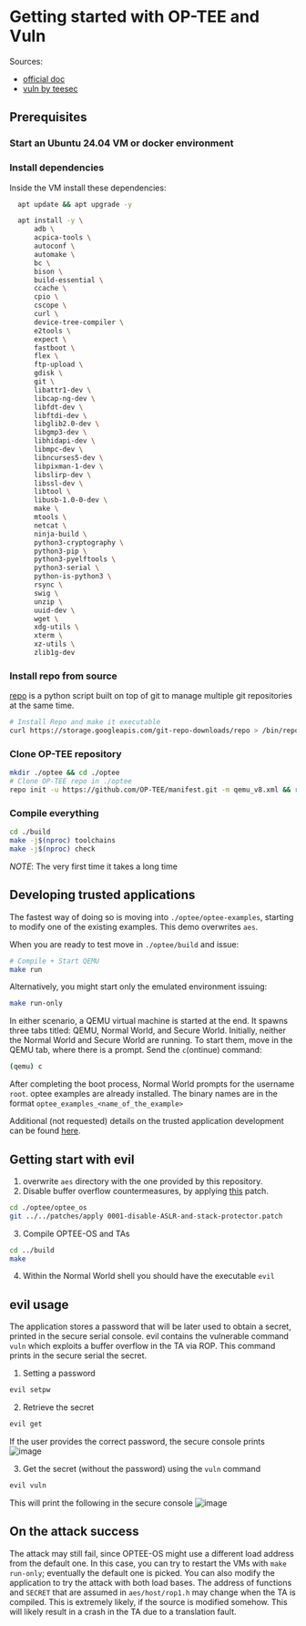 # Getting started with OP-TEE and Vuln

Sources:

- [official doc](https://optee.readthedocs.io/en/latest/building/prerequisites.html)
- [vuln by teesec](https://github.com/teesec-research/optee_examples)

## Prerequisites

### Start an **Ubuntu 24.04** VM or docker environment

### Install dependencies

Inside the VM install these dependencies:

```bash
  apt update && apt upgrade -y

  apt install -y \
      adb \
      acpica-tools \
      autoconf \
      automake \
      bc \
      bison \
      build-essential \
      ccache \
      cpio \
      cscope \
      curl \
      device-tree-compiler \
      e2tools \
      expect \
      fastboot \
      flex \
      ftp-upload \
      gdisk \
      git \
      libattr1-dev \
      libcap-ng-dev \
      libfdt-dev \
      libftdi-dev \
      libglib2.0-dev \
      libgmp3-dev \
      libhidapi-dev \
      libmpc-dev \
      libncurses5-dev \
      libpixman-1-dev \
      libslirp-dev \
      libssl-dev \
      libtool \
      libusb-1.0-0-dev \
      make \
      mtools \
      netcat \
      ninja-build \
      python3-cryptography \
      python3-pip \
      python3-pyelftools \
      python3-serial \
      python-is-python3 \
      rsync \
      swig \
      unzip \
      uuid-dev \
      wget \
      xdg-utils \
      xterm \
      xz-utils \
      zlib1g-dev
```

### Install repo from source

[repo](https://gerrit.googlesource.com/git-repo)  is a python script built on
top of git to manage multiple git repositories at the same time.

```bash
# Install Repo and make it executable
curl https://storage.googleapis.com/git-repo-downloads/repo > /bin/repo && chmod a+x /bin/repo
```

### Clone OP-TEE repository

```bash
mkdir ./optee && cd ./optee
# Clone OP-TEE repo in ./optee
repo init -u https://github.com/OP-TEE/manifest.git -m qemu_v8.xml && repo sync -j10
```

### Compile everything

```bash
cd ./build
make -j$(nproc) toolchains
make -j$(nproc) check
```

_NOTE_: The very first time it takes a long time

## Developing trusted applications

The fastest way of doing so is moving into `./optee/optee-examples`, starting
to modify one of the existing examples. This demo overwrites `aes`.

When you are ready to test move in `./optee/build` and issue:

```bash
# Compile + Start QEMU
make run
```

Alternatively, you might start only the emulated environment issuing:

```bash
make run-only
```

In either scenario, a QEMU virtual machine is started at the end. It spawns
three tabs titled: QEMU, Normal World, and Secure World. Initially, neither the
Normal World and Secure World are running. To start them, move in the QEMU tab,
where there is a prompt. Send the `c`(ontinue) command:

```bash
(qemu) c
```

After completing the boot process, Normal World prompts for the username
`root`. optee examples are already installed. The binary names are in the
format `optee_examples_<name_of_the_example>`

Additional (not requested) details on the trusted application development can
be found
[here](https://kickstartembedded.com/2022/11/13/op-tee-part-4-writing-your-first-trusted-application/).

## Getting start with evil

1. overwrite `aes` directory with the one provided by this repository.
2. Disable buffer overflow countermeasures, by applying
   [this](./patches/0001-disable-ASLR-and-stack-canary.patch) patch.

```bash
cd ./optee/optee_os
git ../../patches/apply 0001-disable-ASLR-and-stack-protector.patch
```

3. Compile OPTEE-OS and TAs

``` bash
cd ../build
make
```

4. Within the Normal World shell you should have the executable `evil`

## evil usage

The application stores a password that will be later used to obtain a secret,
printed in the secure serial console. evil contains the vulnerable command
`vuln` which exploits a buffer overflow in the TA via ROP. This command prints
in the secure serial the secret.


1. Setting a password

```bash
evil setpw
```

2. Retrieve the secret

```bash
evil get
```

If the user provides the correct password, the secure console prints
![image](https://github.com/user-attachments/assets/a5b5097f-381b-4ee2-9349-22b48465d49f)

3. Get the secret (without the password) using the `vuln` command

```bash
evil vuln
```

This will print the following in the secure console
![image](https://github.com/user-attachments/assets/9d61b313-37fc-450d-b34c-0392fd48fd41)

## On the attack success

The attack may still fail, since OPTEE-OS might use a different load address
from the default one. In this case, you can try to restart the VMs with `make
run-only`; eventually the default one is picked. You can also modify the
application to try the attack with both load bases.
The address of functions and `SECRET` that are assumed in `aes/host/rop1.h` may
change when the TA is compiled. This is extremely likely, if the source is
modified somehow. This will likely result in a crash in the TA due to a
translation fault.

